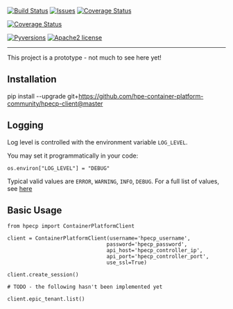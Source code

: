 [![Build Status](https://travis-ci.org/hpe-container-platform-community/hpecp-client.svg?branch=master)](https://travis-ci.org/hpe-container-platform-community/hpecp-client)
[![Issues](https://img.shields.io/github/issues/hpe-container-platform-community/hpecp-client/bug.svg)](https://github.com/hpe-container-platform-community/hpecp-client/issues?q=is%3Aissue+is%3Aopen+label%3A"bug")
[![Coverage Status](https://coveralls.io/repos/github/hpe-container-platform-community/hpecp-client/badge.svg?branch=master)](https://coveralls.io/github/hpe-container-platform-community/hpecp-client?branch=master)

[![Coverage Status](https://coveralls.io/repos/github/hpe-container-platform-community/hpecp-client/badge.svg)](https://coveralls.io/github/hpe-container-platform-community/hpecp-client)

[![Pyversions](https://img.shields.io/badge/Pyversions-2.7,%203.5,%203.6,%203.7-green.svg)](https://github.com/hpe-container-platform-community/hpecp-client/blob/master/tox.ini#L7)
[![Apache2 license](http://img.shields.io/badge/license-apache2-brightgreen.svg)](http://opensource.org/licenses/Apache-2.0)

----

This project is a prototype - not much to see here yet!

## Installation

pip install --upgrade git+https://github.com/hpe-container-platform-community/hpecp-client@master

## Logging

Log level is controlled with the environment variable `LOG_LEVEL`.

You may set it programmatically in your code:

```
os.environ["LOG_LEVEL"] = "DEBUG"
```

Typical valid values are `ERROR`, `WARNING`, `INFO`, `DEBUG`. For a full list of values, see [here](https://docs.python.org/3/library/logging.html#logging-levels)

## Basic Usage

```
from hpecp import ContainerPlatformClient

client = ContainerPlatformClient(username='hpecp_username', 
                                password='hpecp_password', 
                                api_host='hpecp_controller_ip', 
                                api_port='hpecp_controller_port',
                                use_ssl=True)

client.create_session()

# TODO - the following hasn't been implemented yet

client.epic_tenant.list()
```
